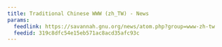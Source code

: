```yaml
---
title: Traditional Chinese WWW (zh_TW) - News
params:
  feedlink: https://savannah.gnu.org/news/atom.php?group=www-zh-tw
  feedid: 319c8dfc54e15eb571ac8acd35afc93c
---
```

